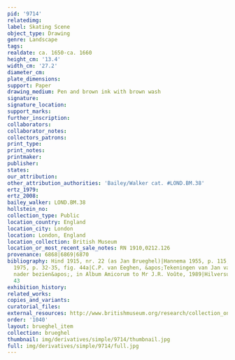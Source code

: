 ```yaml
---
pid: '9714'
relatedimg: 
label: Skating Scene
object_type: Drawing
genre: Landscape
tags: 
realdate: ca. 1650-ca. 1660
height_cm: '13.4'
width_cm: '27.2'
diameter_cm: 
plate_dimensions: 
support: Paper
drawing_medium: Pen and brown ink with brown wash
signature: 
signature_location: 
support_marks: 
further_inscription: 
collaborators: 
collaborator_notes: 
collectors_patrons: 
print_type: 
print_notes: 
printmaker: 
publisher: 
states: 
our_attribution: 
other_attribution_authorities: 'Bailey/Walker cat. #LOND.BM.38'
ertz_1979: 
ertz_2008: 
bailey_walker: LOND.BM.38
hollstein_no: 
collection_type: Public
location_country: England
location_city: London
location: London, England
location_collection: British Museum
location_or_most_recent_sale_notes: RN 1910,0212.126
provenance: 6868|6869|6870
bibliography: Hind 1915, nr. 22 (as Jan Brueghel)|Hannema 1955, p. 115, nr. 191|Russell
  1975, p. 32-35, fig. 44a|C.P. van Eeghen, &apos;Tekeningen van Jan van de Cappelle
  nader bezien&apos;, in Album Amicorum to Mr J.R. Voûte, 1989|Hilversum 1989, nr.
  43
exhibition_history: 
related_works: 
copies_and_variants: 
curatorial_files: 
external_resources: http://www.britishmuseum.org/research/collection_online/collection_object_details.aspx?objectId=712313&partId=1&searchText=1910%2C0212.126&page=1
order: '1040'
layout: brueghel_item
collection: brueghel
thumbnail: img/derivatives/simple/9714/thumbnail.jpg
full: img/derivatives/simple/9714/full.jpg
---
```

